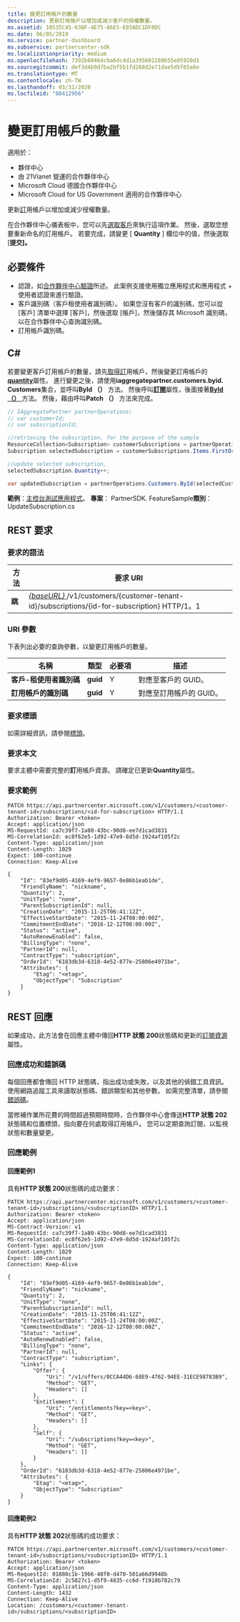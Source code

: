 ```yaml
---
title: 變更訂用帳戶的數量
description: 更新訂用帳戶以增加或減少客戶的授權數量。
ms.assetid: 10535C45-63BF-4E75-A6E5-E03ADC1DF8DC
ms.date: 06/05/2019
ms.service: partner-dashboard
ms.subservice: partnercenter-sdk
ms.localizationpriority: medium
ms.openlocfilehash: 7392b8846dcba6dc4d1a395601289655e05920d1
ms.sourcegitcommit: def3d4b9d7ba2bf5b1fd268d2e71dae5d5f65a6e
ms.translationtype: MT
ms.contentlocale: zh-TW
ms.lasthandoff: 03/31/2020
ms.locfileid: "80412956"
---
```

# <a name="change-the-quantity-of-a-subscription"></a>變更訂用帳戶的數量

適用於：

- 夥伴中心
- 由 21Vianet 營運的合作夥伴中心
- Microsoft Cloud 德國合作夥伴中心
- Microsoft Cloud for US Government 適用的合作夥伴中心

更新[訂](subscription-resources.md)用帳戶以增加或減少授權數量。

在合作夥伴中心儀表板中，您可以先[選取客戶](get-a-customer-by-name.md)來執行這項作業。 然後，選取您想要重新命名的訂用帳戶。 若要完成，請變更 [ **Quantity** ] 欄位中的值，然後選取 [**提交]。**

## <a name="prerequisites"></a>必要條件

- 認證，如[合作夥伴中心驗證](partner-center-authentication.md)所述。 此案例支援使用獨立應用程式和應用程式 + 使用者認證來進行驗證。
- 客戶識別碼（客戶租使用者識別碼）。 如果您沒有客戶的識別碼，您可以從 [客戶] 清單中選擇 [客戶]，然後選取 [帳戶]，然後儲存其 Microsoft 識別碼，以在合作夥伴中心查詢識別碼。
- 訂用帳戶識別碼。

## <a name="c"></a>C\#

若要變更客戶訂用帳戶的數量，請先[取得訂](get-a-subscription-by-id.md)用帳戶，然後變更訂用帳戶的[**quantity**](https://docs.microsoft.com/dotnet/api/microsoft.store.partnercenter.models.subscriptions.subscription.quantity)屬性。 進行變更之後，請使用**iaggregatepartner.customers.byid. Customers**集合，並呼叫**ById （）** 方法。 然後呼叫[**訂閱**](https://docs.microsoft.com/dotnet/api/microsoft.store.partnercenter.customers.icustomer.subscriptions)屬性，後面接著[**ById （）** ](https://docs.microsoft.com/dotnet/api/microsoft.store.partnercenter.subscriptions.isubscriptioncollection.byid)方法。 然後，藉由呼叫**Patch （）** 方法來完成。

``` csharp
// IAggregatePartner partnerOperations;
// var customerId;
// var subscriptionId;

//retrieving the subscription, for the purpose of the sample
ResourceCollection<Subscription> customerSubscriptions = partnerOperations.Customers.ById(selectedCustomerId).Subscriptions.Get();
Subscription selectedSubscription = customerSubscriptions.Items.FirstOrDefault(sub => sub.Status == SubscriptionStatus.Active);

//update selected subscription,
selectedSubscription.Quantity++;

var updatedSubscription = partnerOperations.Customers.ById(selectedCustomerId).Subscriptions.ById(selectedSubscription.Id).Patch(selectedSubscription);
```

**範例**：[主控台測試應用程式](console-test-app.md)。 **專案**： PartnerSDK. FeatureSample**類別**： UpdateSubscription.cs

## <a name="rest-request"></a>REST 要求

### <a name="request-syntax"></a>要求的語法

| 方法    | 要求 URI                                                                                                                |
|-----------|----------------------------------------------------------------------------------------------------------------------------|
| **跳** | [ *{baseURL}* ](partner-center-rest-urls.md)/v1/customers/{customer-tenant-id}/subscriptions/{id-for-subscription} HTTP/1。1 |

### <a name="uri-parameter"></a>URI 參數

下表列出必要的查詢參數，以變更訂用帳戶的數量。

| 名稱                    | 類型     | 必要項 | 描述                               |
|-------------------------|----------|----------|-------------------------------------------|
| **客戶-租使用者識別碼**  | **guid** | Y        | 對應至客戶的 GUID。     |
| **訂用帳戶的識別碼** | **guid** | Y        | 對應至訂用帳戶的 GUID。 |

### <a name="request-headers"></a>要求標頭

如需詳細資訊，請參閱[標頭](headers.md)。

### <a name="request-body"></a>要求本文

要求主體中需要完整的**訂**用帳戶資源。 請確定已更新**Quantity**屬性。

### <a name="request-example"></a>要求範例

```http
PATCH https://api.partnercenter.microsoft.com/v1/customers/<customer-tenant-id>/subscriptions/<id-for-subscription> HTTP/1.1
Authorization: Bearer <token>
Accept: application/json
MS-RequestId: ca7c39f7-1a80-43bc-90d8-ee7d1cad3831
MS-CorrelationId: ec8f62e5-1d92-47e9-8d5d-1924af105f2c
Content-Type: application/json
Content-Length: 1029
Expect: 100-continue
Connection: Keep-Alive

{
    "Id": "83ef9d05-4169-4ef9-9657-0e86b1eab1de",
    "FriendlyName": "nickname",
    "Quantity": 2,
    "UnitType": "none",
    "ParentSubscriptionId": null,
    "CreationDate": "2015-11-25T06:41:12Z",
    "EffectiveStartDate": "2015-11-24T08:00:00Z",
    "CommitmentEndDate": "2016-12-12T08:00:00Z",
    "Status": "active",
    "AutoRenewEnabled": false,
    "BillingType": "none",
    "PartnerId": null,
    "ContractType": "subscription",
    "OrderId": "6183db3d-6318-4e52-877e-25806e4971be",
    "Attributes": {
        "Etag": "<etag>",
        "ObjectType": "Subscription"
    }
}
```

## <a name="rest-response"></a>REST 回應

如果成功，此方法會在回應主體中傳回**HTTP 狀態 200**狀態碼和更新的[訂閱資源](subscription-resources.md)屬性。

### <a name="response-success-and-error-codes"></a>回應成功和錯誤碼

每個回應都會傳回 HTTP 狀態碼，指出成功或失敗，以及其他的偵錯工具資訊。 使用網路追蹤工具來讀取狀態碼、錯誤類型和其他參數。 如需完整清單，請參閱[錯誤碼](error-codes.md)。

當修補作業所花費的時間超過預期時間時，合作夥伴中心會傳送**HTTP 狀態 202**狀態碼和位置標頭，指向要在何處取得訂用帳戶。 您可以定期查詢訂閱，以監視狀態和數量變更。

### <a name="response-examples"></a>回應範例

#### <a name="response-example-1"></a>回應範例1

具有**HTTP 狀態 200**狀態碼的成功要求：

```http
PATCH https://api.partnercenter.microsoft.com/v1/customers/<customer-tenant-id>/subscriptions/<subscriptionID> HTTP/1.1
Authorization: Bearer <token>
Accept: application/json
MS-Contract-Version: v1
MS-RequestId: ca7c39f7-1a80-43bc-90d8-ee7d1cad3831
MS-CorrelationId: ec8f62e5-1d92-47e9-8d5d-1924af105f2c
Content-Type: application/json
Content-Length: 1029
Expect: 100-continue
Connection: Keep-Alive

{
    "Id": "83ef9d05-4169-4ef9-9657-0e86b1eab1de",
    "FriendlyName": "nickname",
    "Quantity": 2,
    "UnitType": "none",
    "ParentSubscriptionId": null,
    "CreationDate": "2015-11-25T06:41:12Z",
    "EffectiveStartDate": "2015-11-24T08:00:00Z",
    "CommitmentEndDate": "2016-12-12T08:00:00Z",
    "Status": "active",
    "AutoRenewEnabled": false,
    "BillingType": "none",
    "PartnerId": null,
    "ContractType": "subscription",
    "Links": {
        "Offer": {
            "Uri": "/v1/offers/0CCA44D6-68E9-4762-94EE-31ECE98783B9",
            "Method": "GET",
            "Headers": []
        },
        "Entitlement": {
            "Uri": "/entitlements?key=<key>",
            "Method": "GET",
            "Headers": []
        },
        "Self": {
            "Uri": "/subscriptions?key=<key>",
            "Method": "GET",
            "Headers": []
        }
    },
    "OrderId": "6183db3d-6318-4e52-877e-25806e4971be",
    "Attributes": {
        "Etag": "<etag>",
        "ObjectType": "Subscription"
    }
}
```

#### <a name="response-example-2"></a>回應範例2

具有**HTTP 狀態 202**狀態碼的成功要求：

```http
PATCH https://api.partnercenter.microsoft.com/v1/customers/<customer-tenant-id>/subscriptions/<subscriptionID> HTTP/1.1
Authorization: Bearer <token>
Accept: application/json
MS-RequestId: 01880c1b-1966-40f0-d470-501a66d9948b
MS-CorrelationId: 2c5827c1-d5f9-4835-cc6d-f1918b782c79
Content-Type: application/json
Content-Length: 1432
Connection: Keep-Alive
Location: /customers/<customer-tenant-id>/subscriptions/<subscriptionID>
```
